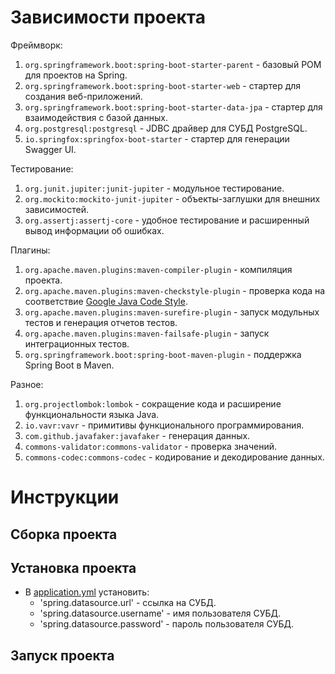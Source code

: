 # Зависимости проекта
Фреймворк:
1. `org.springframework.boot:spring-boot-starter-parent` - базовый POM для проектов на Spring.
2. `org.springframework.boot:spring-boot-starter-web` - cтартер для создания веб-приложений.
3. `org.springframework.boot:spring-boot-starter-data-jpa` - cтартер для взаимодействия с базой данных.
4. `org.postgresql:postgresql` - JDBC драйвер для СУБД PostgreSQL.
5. `io.springfox:springfox-boot-starter` - cтартер для генерации Swagger UI.

Тестирование:
1. `org.junit.jupiter:junit-jupiter` - модульное тестирование.
2. `org.mockito:mockito-junit-jupiter` - объекты-заглушки для внешних зависимостей.
3. `org.assertj:assertj-core` - удобное тестирование и расширенный вывод информации об ошибках.

Плагины:
1. `org.apache.maven.plugins:maven-compiler-plugin` - компиляция проекта.
2. `org.apache.maven.plugins:maven-checkstyle-plugin` - проверка кода на соответствие [Google Java Code Style](https://google.github.io/styleguide/javaguide.html).
3. `org.apache.maven.plugins:maven-surefire-plugin` - запуск модульных тестов и генерация отчетов тестов.
4. `org.apache.maven.plugins:maven-failsafe-plugin` - запуск интеграционных тестов.
5. `org.springframework.boot:spring-boot-maven-plugin` - поддержка Spring Boot в Maven.

Разное:
1. `org.projectlombok:lombok` - сокращение кода и расширение функциональности языка Java.
2. `io.vavr:vavr` - примитивы функционального программирования.
3. `com.github.javafaker:javafaker` - генерация данных.
4. `commons-validator:commons-validator` - проверка значений.
4. `commons-codec:commons-codec` - кодирование и декодирование данных.

# Инструкции

## Сборка проекта

## Установка проекта
- В [application.yml](\src\main\resources\application.yml) установить:
  - 'spring.datasource.url' - ссылка на СУБД.
  - 'spring.datasource.username' - имя пользователя СУБД.
  - 'spring.datasource.password' - пароль пользователя СУБД.

## Запуск проекта

<!--
проверять доступность порта 8080
прописать требования на имя пользователя (User), см. Viki
<p> javadoc
на все failure прописать те два теста
описание, что id не может быть меньше нуля
написать тесты что ошибки реализуют Failure
на тесты ошибок добавить уникальность статуса
функция нахождения файлов, не прикрепленных файлов
протестить на непредвиденное разрастание списка ошибок в invalidvalues
возможно ли снова сделать имплементацию Failure на InvalidValueParam
fakeuserrepository - var usersResult = users.stream().filter(us -> us.getId().getValue() == id.getValue()).toList(); написать свой equals
тест на id = 234234ыва (public CompletableFuture<UserResponse> get(@PathVariable int id))

поискать везде 'new InvalidValues()' и обработать 
ошибки не дублировать, создавать и прокидывать наверх
файл - соответствие формата в имени и указанного формата

-->